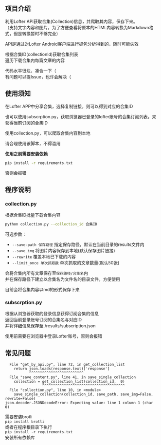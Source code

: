 ## 项目介绍
利用Lofter API获取合集(Collection)信息，并爬取其内容，保存下来。  
（支持文字内容和图片，为了方便查看将原本的HTML内容转换为Markdown格式，但是转换暂时不够完全）  

API是通过对Lofter Android客户端进行抓包分析得到的，随时可能失效  

根据合集ID(collectionId)获取合集列表  
遍历下载合集内每篇文章的内容

代码水平很烂，凑合一下（  
有问题可以提Issue，也许会解决（

## 使用须知
在Lofter APP中分享合集，选择复制链接，则可以得到对应的合集ID

也可以使用subscrption.py，获取浏览器已登录的lofter账号的合集订阅列表，来获得当前订阅的合集ID

使用collection.py，可以爬取合集内容到本地

请合理使用该脚本，不得滥用

**使用之前需要安装依赖**
```bash
pip install -r requirements.txt
```
否则会报错


## 程序说明
### collection.py
根据合集ID批量下载合集内容  
```bash
python collection.py --collection_id 合集ID
```

可选参数：
- `--save-path 保存路径` 指定保存路径，默认在当前目录的results文件内
- `--save_img` 将图片内容保存到本地(默认保存图片链接)
- `--rewrite` 覆盖本地已下载的内容
- `--limit_once 单次抓取数` 单次抓取的文章数量(默认50张)

会将合集内所有文章保存至`保存路径/合集名`内  
并在保存路径下建立以合集名为文件名的目录文件，方便使用

目前会将合集内容以md的形式保存下来

### subscrption.py
根据从浏览器获取的登录信息获得订阅合集的信息  
返回当前登录账号订阅的合集名与对应ID  
并将详细信息保存至./results/subscription.json

使用前需要在浏览器中登录Lofter账号，否则会报错


## 常见问题
```
  File "get_by_api.py", line 72, in get_collection_list
    return json.loads(response.text)['response']
           ^^^^^^^^^^^^^^^^^^^^^^^^^
  File "save_content.py", line 41, in save_single_collection
    collection = get_collection_list(collection_id,  0)
                 ^^^^^^^^^^^^^^^^^^^^^^^^^^^^^^^^^^^^^^
  File "collection.py", line 10, in <module>
    save_single_collection(collection_id, save_path, save_img=False, rewrite=False)
json.decoder.JSONDecodeError: Expecting value: line 1 column 1 (char 0)
```
 
需要安装brotli  
`pip install brotli`  
或者在程序根目录下执行  
`pip install -r requirements.txt`  
安装所有依赖库